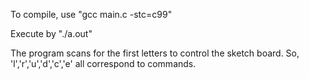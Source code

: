 To compile, use "gcc main.c -stc=c99"

Execute by "./a.out"

The program scans for the first letters to control the sketch board.
So, 'l','r','u','d','c','e' all correspond to commands.
